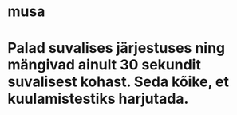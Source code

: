 # musa

# Palad suvalises järjestuses ning mängivad ainult 30 sekundit suvalisest kohast. Seda kõike, et kuulamistestiks harjutada.
